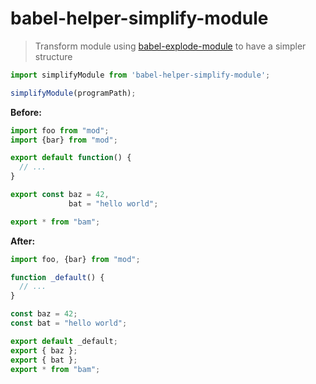 # babel-helper-simplify-module

> Transform module using [babel-explode-module](https://github.com/babel-utils/babel-explode-module) to have a simpler structure

```js
import simplifyModule from 'babel-helper-simplify-module';

simplifyModule(programPath);
```

**Before:**

```js
import foo from "mod";
import {bar} from "mod";

export default function() {
  // ...
}

export const baz = 42,
             bat = "hello world";

export * from "bam";
```

**After:**

```js
import foo, {bar} from "mod";

function _default() {
  // ...
}

const baz = 42;
const bat = "hello world";

export default _default;
export { baz };
export { bat };
export * from "bam";
```
